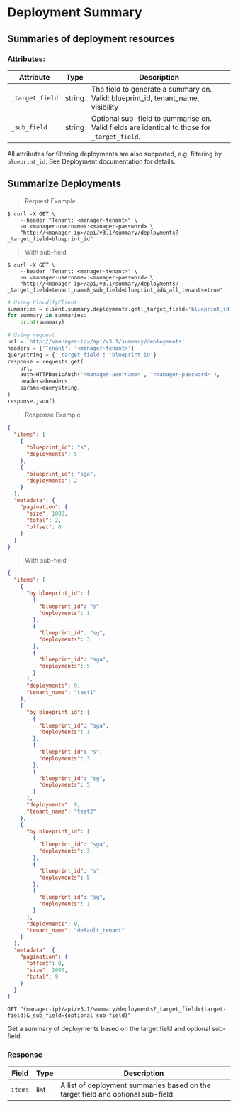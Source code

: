 # Deployment Summary

## Summaries of deployment resources

### Attributes:

Attribute | Type | Description
--------- | ------- | -------
`_target_field` | string | The field to generate a summary on. Valid: blueprint_id, tenant_name, visibility
`_sub_field` | string | Optional sub-field to summarise on. Valid fields are identical to those for `_target_field`.

All attributes for filtering deployments are also supported, e.g. filtering by `blueprint_id`.
See Deployment documentation for details.

## Summarize Deployments

> Request Example

```shell
$ curl -X GET \
    --header "Tenant: <manager-tenant>" \
    -u <manager-username>:<manager-password> \
    "http://<manager-ip>/api/v3.1/summary/deployments?_target_field=blueprint_id"
```

> With sub-field

```shell
$ curl -X GET \
    --header "Tenant: <manager-tenant>" \
    -u <manager-username>:<manager-password> \
    "http://<manager-ip>/api/v3.1/summary/deployments?_target_field=tenant_name&_sub_field=blueprint_id&_all_tenants=true"
```

```python
# Using CloudifyClient
summaries = client.summary.deployments.get(_target_field='blueprint_id')
for summary in summaries:
    print(summary)

# Using request
url = 'http://<manager-ip>/api/v3.1/summary/deployments'
headers = {'Tenant': '<manager-tenant>'}
querystring = {'_target_field': 'blueprint_id'}
response = requests.get(
    url,
    auth=HTTPBasicAuth('<manager-username>', '<manager-password>'),
    headers=headers,
    params=querystring,
)
response.json()
```

> Response Example

```json
{
  "items": [
    {
      "blueprint_id": "s",
      "deployments": 5
    },
    {
      "blueprint_id": "sga",
      "deployments": 2
    }
  ],
  "metadata": {
    "pagination": {
      "size": 1000,
      "total": 2,
      "offset": 0
    }
  }
}
```

> With sub-field

```json
{
  "items": [
    {
      "by blueprint_id": [
        {
          "blueprint_id": "s",
          "deployments": 1
        },
        {
          "blueprint_id": "sg",
          "deployments": 3
        },
        {
          "blueprint_id": "sga",
          "deployments": 5
        }
      ],
      "deployments": 9,
      "tenant_name": "test1"
    },
    {
      "by blueprint_id": [
        {
          "blueprint_id": "sga",
          "deployments": 1
        },
        {
          "blueprint_id": "s",
          "deployments": 3
        },
        {
          "blueprint_id": "sg",
          "deployments": 5
        }
      ],
      "deployments": 9,
      "tenant_name": "test2"
    },
    {
      "by blueprint_id": [
        {
          "blueprint_id": "sga",
          "deployments": 3
        },
        {
          "blueprint_id": "s",
          "deployments": 5
        },
        {
          "blueprint_id": "sg",
          "deployments": 1
        }
      ],
      "deployments": 9,
      "tenant_name": "default_tenant"
    }
  ],
  "metadata": {
    "pagination": {
      "offset": 0,
      "size": 1000,
      "total": 9
    }
  }
}
```

`GET "{manager-ip}/api/v3.1/summary/deployments?_target_field={target-field}&_sub_field={optional sub-field}"`

Get a summary of deployments based on the target field and optional sub-field.

### Response

Field | Type | Description
--------- | ------- | -------
`items` | list | A list of deployment summaries based on the target field and optional sub-field.
